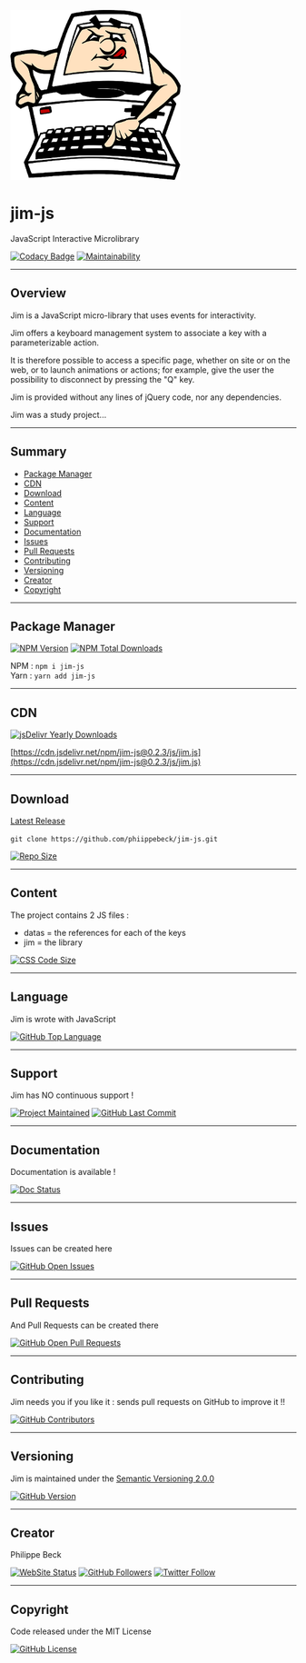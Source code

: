 [![Jim Logo](img/jim.png)](https://github.com/philippebeck/jim-js)

# jim-js

JavaScript Interactive Microlibrary

[![Codacy Badge](https://api.codacy.com/project/badge/Grade/9581132b50a244bcb437e1daf904571a)](https://www.codacy.com/app/philippebeck/jim-js?utm_source=github.com&amp;utm_medium=referral&amp;utm_content=philippebeck/jim-js&amp;utm_campaign=Badge_Grade)
[![Maintainability](https://api.codeclimate.com/v1/badges/01d7b4abe64a7da8c80b/maintainability)](https://codeclimate.com/github/philippebeck/jim-js/maintainability)

---

## Overview

Jim is a JavaScript micro-library that uses events for interactivity.

Jim offers a keyboard management system to associate a key with a parameterizable action.

It is therefore possible to access a specific page, whether on site or on the web, or to launch animations or actions; for example, give the user the possibility to disconnect by pressing the "Q" key.

Jim is provided without any lines of jQuery code, nor any dependencies.

Jim was a study project...

---

## Summary

-   [Package Manager](#package-manager)  
-   [CDN](#cdn)  
-   [Download](#download)  
-   [Content](#content)  
-   [Language](#language)  
-   [Support](#support)  
-   [Documentation](#documentation)  
-   [Issues](#issues)  
-   [Pull Requests](#pull-requests)  
-   [Contributing](#contributing)  
-   [Versioning](#versioning)  
-   [Creator](#creator)  
-   [Copyright](#copyright)  

---

## Package Manager

[![NPM Version](https://img.shields.io/npm/v/jim-js.svg?label=NPM)](https://www.npmjs.com/package/jim-js)
[![NPM Total Downloads](https://img.shields.io/npm/dt/jim-js.svg?label=Downloads)](https://www.npmjs.com/package/jim-js)

NPM : `npm i jim-js`  
Yarn : `yarn add jim-js` 

---

## CDN

[![jsDelivr Yearly Downloads](https://img.shields.io/jsdelivr/npm/hy/jim-js.svg?label=jsDelivr+Yearly+Downloads)](https://www.jsdelivr.com/package/npm/jim-js)

[https://cdn.jsdelivr.net/npm/jim-js@0.2.3/js/jim.js](https://cdn.jsdelivr.net/npm/jim-js@0.2.3/js/jim.js)

---

## Download

[Latest Release](https://github.com/philippebeck/jim-js/releases)  

`git clone https://github.com/phiippebeck/jim-js.git`  
  
[![Repo Size](https://img.shields.io/github/repo-size/philippebeck/jim-js.svg?label=Repo+Size)](https://github.com/philippebeck/jim-js/tree/master)

---

## Content

The project contains 2 JS files :  
-   datas = the references for each of the keys  
-   jim = the library  

[![CSS Code Size](https://img.shields.io/github/languages/code-size/philippebeck/jim-js.svg?label=Code+Size)](https://github.com/philippebeck/jim-js/tree/master)

---

## Language

Jim is wrote with JavaScript

[![GitHub Top Language](https://img.shields.io/github/languages/top/philippebeck/jim-js.svg?label=JS)](https://github.com/philippebeck/jim-js)

---

## Support

Jim has NO continuous support !

[![Project Maintained](https://img.shields.io/maintenance/no/2019.svg?label=Maintained)](https://github.com/philippebeck/jim-js)
[![GitHub Last Commit](https://img.shields.io/github/last-commit/philippebeck/jim-js.svg?label=Last+Commit)](https://github.com/philippebeck/jim-js/commits/master)

---

## Documentation

Documentation is available !

[![Doc Status](https://img.shields.io/website-up-down-green-red/https/github.com/philippebeck/jim-js/wiki.svg?label=Documentation)](https://github.com/philippebeck/jim-js/wiki)

---

## Issues

Issues can be created here

[![GitHub Open Issues](https://img.shields.io/github/issues/philippebeck/jim-js.svg?label=Issues)](https://github.com/philippebeck/jim-js/issues)

---

## Pull Requests

And Pull Requests can be created there

[![GitHub Open Pull Requests](https://img.shields.io/github/issues-pr/philippebeck/jim-js.svg?label=Pull+Requests)](https://github.com/philippebeck/jim-js/pulls)

---

## Contributing

Jim needs you if you like it : sends pull requests on GitHub to improve it !!

[![GitHub Contributors](https://img.shields.io/github/contributors/philippebeck/jim-js.svg?label=Contributors)](https://github.com/philippebeck/jim-js/graphs/contributors)

---

## Versioning

Jim is maintained under the [Semantic Versioning 2.0.0](https://semver.org)

[![GitHub Version](https://img.shields.io/github/tag/philippebeck/jim-js.svg?label=Version)](https://github.com/philippebeck/jim-js/blob/master/composer.json)

---

## Creator

Philippe Beck

[![WebSite Status](https://img.shields.io/website-up-down-green-red/https/philippebeck.net.svg?label=https://philippebeck.net)](https://philippebeck.net)
[![GitHub Followers](https://img.shields.io/github/followers/philippebeck.svg?label=GitHub+:+philippebeck+|+Followers)](https://github.com/philippebeck)
[![Twitter Follow](https://badgen.net/twitter/follow/philippepjbeck)](https://twitter.com/philippepjbeck)

---

## Copyright

Code released under the MIT License

[![GitHub License](https://img.shields.io/github/license/philippebeck/jim-js.svg?label=License)](https://github.com/philippebeck/jim-js/blob/master/LICENSE)
